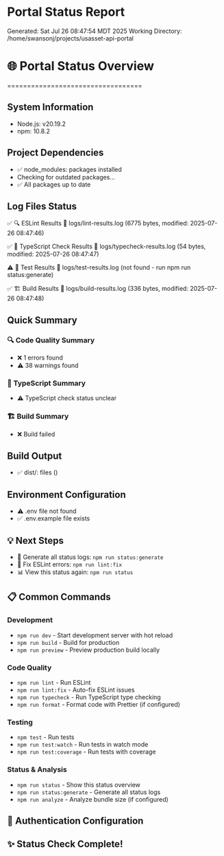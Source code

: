 # Portal Status Report
Generated: Sat Jul 26 08:47:54 MDT 2025
Working Directory: /home/swansonj/projects/usasset-api-portal

# 🌐 Portal Status Overview
==================================

## System Information

- Node.js: v20.19.2
- npm: 10.8.2

## Project Dependencies

- ✅ node_modules:  packages installed
- Checking for outdated packages...
- ✅ All packages up to date

## Log Files Status

✅ 🔍 ESLint Results
   📁 logs/lint-results.log (6775 bytes, modified: 2025-07-26 08:47:46)

✅ 📘 TypeScript Check Results
   📁 logs/typecheck-results.log (54 bytes, modified: 2025-07-26 08:47:47)

⚠️  🧪 Test Results
   📁 logs/test-results.log (not found - run npm run status:generate)

✅ 🏗️ Build Results
   📁 logs/build-results.log (336 bytes, modified: 2025-07-26 08:47:48)

## Quick Summary

### 🔍 Code Quality Summary
- ❌ 1 errors found
- ⚠️  38 warnings found

### 📘 TypeScript Summary
- ⚠️  TypeScript check status unclear

### 🏗️ Build Summary
- ❌ Build failed

## Build Output

- ✅ dist/:  files ()

## Environment Configuration

- ⚠️  .env file not found
- ✅ .env.example file exists

## 💡 Next Steps

- 🚀 Generate all status logs: `npm run status:generate`
- 🔧 Fix ESLint errors: `npm run lint:fix`
- 📊 View this status again: `npm run status`

## 📋 Common Commands

### Development
- `npm run dev` - Start development server with hot reload
- `npm run build` - Build for production
- `npm run preview` - Preview production build locally

### Code Quality
- `npm run lint` - Run ESLint
- `npm run lint:fix` - Auto-fix ESLint issues
- `npm run typecheck` - Run TypeScript type checking
- `npm run format` - Format code with Prettier (if configured)

### Testing
- `npm test` - Run tests
- `npm run test:watch` - Run tests in watch mode
- `npm run test:coverage` - Run tests with coverage

### Status & Analysis
- `npm run status` - Show this status overview
- `npm run status:generate` - Generate all status logs
- `npm run analyze` - Analyze bundle size (if configured)

## 🔐 Authentication Configuration


## ✨ Status Check Complete!
